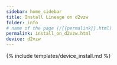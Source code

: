 ```yaml
---
sidebar: home_sidebar
title: Install Lineage on d2vzw
folder: info
# name of the page (/{{permalink}}.html)
permalink: install_on_d2vzw.html
device: d2vzw
---
```

{% include templates/device_install.md %}
